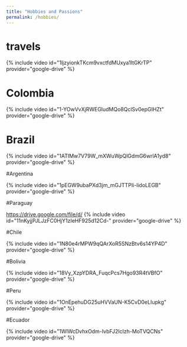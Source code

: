 ```yaml
---
title: "Hobbies and Passions"
permalink: /hobbies/
---
```


# travels

{% include video id="1ljzyionkTKcm9vxctfdMUxya1ItGKrTP" provider="google-drive" %}

# Colombia 

{% include video id="1-YOwVvXjRWEGludMQo8QclSv0epGIHZt" provider="google-drive" %}

# Brazil 

{% include video id="1ATIMw7V79W_mXWuWpQlGdmG6wrlA1yd8" provider="google-drive" %}

#Argentina

{% include video id="1pEGW9ubaPXd3jm_mGJTTPIi-lidoLEGB" provider="google-drive" %}

#Paraguay

https://drive.google.com/file/d/
{% include video id="11nKyjjPJLJzFC0HjY1zIeHF925d12Cd-" provider="google-drive" %}

#Chile

{% include video id="1N80e4rMPW9qQArXoR5SNzBtv6s14YP4D" provider="google-drive" %}

#Bolivia

{% include video id="18Vy_XzpYDRA_FuqcPcs7Hgo93R4tVBfO" provider="google-drive" %}

#Peru

{% include video id="1OnEpehuDG25uHVVaUN-K5CvD0eLIupkg" provider="google-drive" %}

#Ecuador

{% include video id="1WlWcDvhxOdm-IvbFJ2lcIzh-MoTVQCNs" provider="google-drive" %}





